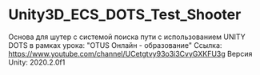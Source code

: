# Unity3D_ECS_DOTS_Test_Shooter
Основа для шутер с системой поиска пути c использованием UNITY DOTS в рамках урока: "OTUS Онлайн - образование"
Ссылка: https://www.youtube.com/channel/UCetgtvy93o3i3CvyGXKFU3g
Версия Unity: 2020.2.0f1
